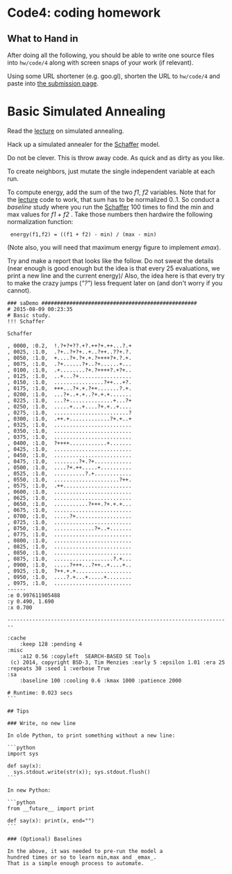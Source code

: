 # Code4: coding homework 

## What to Hand in

After doing all the following, you should 
be able to write one source files into  `hw/code/4` along with
screen snaps of your work (if relevant).

Using some URL shortener (e.g. goo.gl), shorten the URL to `hw/code/4`
and paste into [the submission page](https://goo.gl/lZEmEm).


# Basic Simulated Annealing

Read the [lecture](SA.md) on simulated annealing.

Hack up a simulated annealer for the
[Schaffer](models/moeaProblems.pdf) model.

Do not be clever. This is throw away code. As quick
and as dirty as you like.

To create neighbors, just mutate the single
independent variable at each run.

To compute energy, add the sum of the two _f1_, _f2_
 variables. Note that for the [lecture](SA.md) code to
 work, that sum has to be normalized 0..1. So
 conduct a _baseline_ study where you run the
 [Schaffer](models/moeaProblems.pdf) 100 times to
 find the min and max values for _f1 + f2_ . Take
 those numbers then hardwire the following
 normalization function:
 
     energy(f1,f2) = ((f1 + f2) - min) / (max - min)

(Note also, you will need that maximum energy figure to implement _emax_).

Try and make a report that looks like the follow. Do
not sweat the details (near enough is good enough but the idea is that every
25 evaluations, we print a new line and the current energy)/
Also,  the idea here is that every try to make the crazy jumps (_"?"_) less
frequent later on (and don't worry if you cannot).


````
### saDemo ##################################################
# 2015-08-09 00:23:35
# Basic study.
!!! Schaffer

Schaffer

, 0000, :0.2,  !.?+?+??.+?.++?+.++...?.+
, 0025, :1.0,  .?+..?+?+..+..?++..??+.?.
, 0050, :1.0,  +....?+.?+.+.?++++?+.?.+.
, 0075, :1.0,  .?+......?+..?+......+...
, 0100, :1.0,  .+........?+.?++++?.+?+..
, 0125, :1.0,  ..+...?+.................
, 0150, :1.0,  ................?++...+?.
, 0175, :1.0,  +++...?+.+.?++.......?.+.
, 0200, :1.0,  ...?+..+.+..?+.+.+.......
, 0225, :1.0,  ...?+..............+...?+
, 0250, :1.0,  .....+...+....?+.+..+....
, 0275, :1.0,  ........................?
, 0300, :1.0,  .++.+.............?+.+..+
, 0325, :1.0,  .........................
, 0350, :1.0,  .........................
, 0375, :1.0,  .........................
, 0400, :1.0,  ?++++............+.......
, 0425, :1.0,  .........................
, 0450, :1.0,  .........................
, 0475, :1.0,  ........?+.?+............
, 0500, :1.0,  ....?+.++.....+..........
, 0525, :1.0,  ..........?.+............
, 0550, :1.0,  .....................?++.
, 0575, :1.0,  .++......................
, 0600, :1.0,  .........................
, 0625, :1.0,  .........................
, 0650, :1.0,  ...........?+++.?+.+.+...
, 0675, :1.0,  .........................
, 0700, :1.0,  .....?+..................
, 0725, :1.0,  .........................
, 0750, :1.0,  .............?+..+.......
, 0775, :1.0,  .........................
, 0800, :1.0,  .........................
, 0825, :1.0,  .........................
, 0850, :1.0,  .........................
, 0875, :1.0,  ...................?.+...
, 0900, :1.0,  .....?+++...?++..+....+..
, 0925, :1.0,  ?++.+.+..................
, 0950, :1.0,  ....?.+...+.....+........
, 0975, :1.0,  .........................
------
:e 0.997611905488
:y 0.490, 1.690
:x 0.700

------------------------------------------------------------------------

:cache
    :keep 128 :pending 4
:misc
    :a12 0.56 :copyleft  SEARCH-BASED SE Tools
 (c) 2014, copyright BSD-3, Tim Menzies :early 5 :epsilon 1.01 :era 25 :repeats 30 :seed 1 :verbose True
:sa
    :baseline 100 :cooling 0.6 :kmax 1000 :patience 2000

# Runtime: 0.023 secs
```

## Tips

### Write, no new line

In olde Python, to print something without a new line:

```python
import sys

def say(x): 
  sys.stdout.write(str(x)); sys.stdout.flush()
```

In new Python:

```python
from __future__ import print

def say(x): print(x, end="")
```

### (Optional) Baselines

In the above, it was needed to pre-run the model a
hundred times or so to learn min,max and _emax_.
That is a simple enough process to automate.
